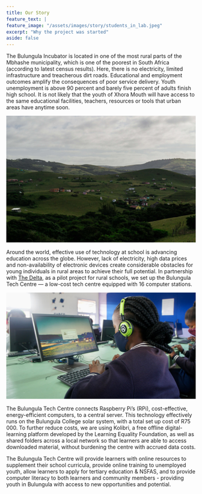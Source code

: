 ```yaml
---
title: Our Story
feature_text: |
feature_image: "/assets/images/story/students_in_lab.jpeg"
excerpt: "Why the project was started"
aside: false
---
```


The Bulungula Incubator is located in one of the most rural parts of the Mbhashe municipality, which is one of the poorest in South Africa (according to latest census results). Here, there is no electricity, limited infrastructure and treacherous dirt roads. Educational and employment outcomes amplify the consequences of poor service delivery. Youth unemployment is above 90 percent and barely five percent of adults finish high school. It is not likely that the youth of Xhora Mouth will have access to the same educational facilities, teachers, resources or tools that urban areas have anytime soon. 

![StoryImage1](/assets/images/story/landscape.jpg)

Around the world, effective use of technology at school is advancing education across the globe. However,  lack of electricity, high data prices and non-availability of electronic devices create considerable obstacles for young individuals in rural areas to achieve their full potential. In partnership with [The Delta](https://www.thedelta.io/), as a pilot project for rural schools, we set up the Bulungula Tech Centre — a low-cost tech centre equipped with 16 computer stations.

![StoryImage2](/assets/images/story/lady_on_computer.jpeg)

The Bulungula Tech Centre connects Raspberry Pi’s (RPi), cost-effective, energy-efficient computers, to a central server. This technology effectively runs on the Bulungula College solar system, with a total set up cost of R75 000. To further reduce costs, we are using Kolibri, a free offline digital-learning platform developed by the Learning Equality Foundation, as well as shared folders across a local network so that learners are able to access downloaded material, without burdening the centre with accrued data costs.

The Bulungula Tech Centre will provide learners with online resources to supplement their school curricula, provide online training to unemployed youth, allow learners to apply for tertiary education & NSFAS, and to provide computer literacy to both learners and community members - providing youth in Bulungula with access to new opportunities and potential. 
